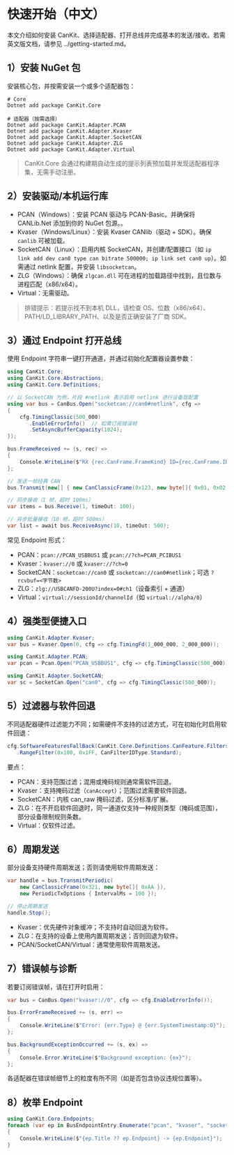 # 快速开始（中文）

本文介绍如何安装 CanKit、选择适配器、打开总线并完成基本的发送/接收。若需英文版文档，请参见 ../getting-started.md。

## 1）安装 NuGet 包

安装核心包，并按需安装一个或多个适配器包：

```
# Core
Dotnet add package CanKit.Core

# 适配器（按需选择）
Dotnet add package CanKit.Adapter.PCAN
Dotnet add package CanKit.Adapter.Kvaser
Dotnet add package CanKit.Adapter.SocketCAN
Dotnet add package CanKit.Adapter.ZLG
Dotnet add package CanKit.Adapter.Virtual
```

> CanKit.Core 会通过构建期自动生成的提示列表预加载并发现适配器程序集，无需手动注册。

## 2）安装驱动/本机运行库

- PCAN（Windows）：安装 PCAN 驱动与 PCAN-Basic。并确保将 CANLib.Net 添加到你的 NuGet 包源。。
- Kvaser（Windows/Linux）：安装 Kvaser CANlib（驱动 + SDK）。确保 `canlib` 可被加载。
- SocketCAN（Linux）：启用内核 SocketCAN，并创建/配置接口（如 `ip link add dev can0 type can bitrate 500000; ip link set can0 up`）。如需通过 netlink 配置，并安装 `libsocketcan`。
- ZLG（Windows）：确保 `zlgcan.dll` 可在进程的加载路径中找到，且位数与进程匹配（x86/x64）。
- Virtual：无需驱动。

> 排错提示：若提示找不到本机 DLL，请检查 OS、位数（x86/x64）、PATH/LD_LIBRARY_PATH、以及是否正确安装了厂商 SDK。

## 3）通过 Endpoint 打开总线

使用 Endpoint 字符串一键打开通道，并通过初始化配置器设置参数：

```csharp
using CanKit.Core;
using CanKit.Core.Abstractions;
using CanKit.Core.Definitions;

// 以 SocketCAN 为例，片段 #netlink 表示启用 netlink 进行设备层配置
using var bus = CanBus.Open("socketcan://can0#netlink", cfg =>
{
    cfg.TimingClassic(500_000)
       .EnableErrorInfo()  // 如需订阅错误帧
       .SetAsyncBufferCapacity(1024);
});

bus.FrameReceived += (s, rec) =>
{
    Console.WriteLine($"RX {rec.CanFrame.FrameKind} ID={rec.CanFrame.ID:X} DLC={rec.CanFrame.Dlc}");
};

// 发送一帧经典 CAN
bus.Transmit(new[] { new CanClassicFrame(0x123, new byte[]{ 0x01, 0x02 }) });

// 同步接收（1 帧，超时 100ms）
var items = bus.Receive(1, timeOut: 100);

// 异步批量接收（10 帧，超时 500ms）
var list = await bus.ReceiveAsync(10, timeOut: 500);
```

常见 Endpoint 形式：
- PCAN：`pcan://PCAN_USBBUS1` 或 `pcan://?ch=PCAN_PCIBUS1`
- Kvaser：`kvaser://0` 或 `kvaser://?ch=0`
- SocketCAN：`socketcan://can0` 或 `socketcan://can0#netlink`；可选 `?rcvbuf=<字节数>`
- ZLG：`zlg://USBCANFD-200U?index=0#ch1`（设备索引 + 通道）
- Virtual：`virtual://sessionId/channelId`（如 `virtual://alpha/0`）

## 4）强类型便捷入口

```csharp
using CanKit.Adapter.Kvaser;
var bus = Kvaser.Open(0, cfg => cfg.TimingFd(1_000_000, 2_000_000));

using CanKit.Adapter.PCAN;
var pcan = Pcan.Open("PCAN_USBBUS1", cfg => cfg.TimingClassic(500_000));

using CanKit.Adapter.SocketCAN;
var sc = SocketCan.Open("can0", cfg => cfg.TimingClassic(500_000));
```

## 5）过滤器与软件回退

不同适配器硬件过滤能力不同；如需硬件不支持的过滤方式，可在初始化时启用软件回退：

```csharp
cfg.SoftwareFeaturesFallBack(CanKit.Core.Definitions.CanFeature.Filters)
   .RangeFilter(0x100, 0x1FF, CanFilterIDType.Standard);
```

要点：
- PCAN：支持范围过滤；混用或掩码规则通常需软件回退。
- Kvaser：支持掩码过滤（`canAccept`）；范围过滤需要软件回退。
- SocketCAN：内核 can_raw 掩码过滤，区分标准/扩展。
- ZLG：在不开启软件回退时，同一通道仅支持一种规则类型（掩码或范围），部分设备限制规则条数。
- Virtual：仅软件过滤。

## 6）周期发送

部分设备支持硬件周期发送；否则请使用软件周期发送：

```csharp
var handle = bus.TransmitPeriodic(
    new CanClassicFrame(0x321, new byte[]{ 0xAA }),
    new PeriodicTxOptions { IntervalMs = 100 });

// 停止周期发送
handle.Stop();
```

- Kvaser：优先硬件对象缓冲；不支持时自动回退为软件。
- ZLG：在支持的设备上使用内置周期发送；否则回退为软件。
- PCAN/SocketCAN/Virtual：通常使用软件周期发送。

## 7）错误帧与诊断

若要订阅错误帧，请在打开时启用：

```csharp
var bus = CanBus.Open("kvaser://0", cfg => cfg.EnableErrorInfo());

bus.ErrorFrameReceived += (s, err) =>
{
    Console.WriteLine($"Error: {err.Type} @ {err.SystemTimestamp:O}");
};

bus.BackgroundExceptionOccurred += (s, ex) =>
{
    Console.Error.WriteLine($"Background exception: {ex}");
};
```

各适配器在错误帧细节上的粒度有所不同（如是否包含协议违规位置等）。

## 8）枚举 Endpoint

```csharp
using CanKit.Core.Endpoints;
foreach (var ep in BusEndpointEntry.Enumerate("pcan", "kvaser", "socketcan", "zlg", "virtual"))
{
    Console.WriteLine($"{ep.Title ?? ep.Endpoint} -> {ep.Endpoint}");
}
```

